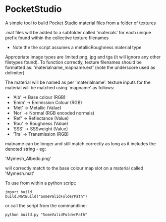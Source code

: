 # PocketStudio

A simple tool to build Pocket Studio material files from a folder of textures

.mat files will be added to a subfolder called 'materials' for each unique prefix found within the collective texture filenames
 - Note the the script assumes a metallicRoughness material type

Appropriate image types are limited png, jpg and tga (it will ignore any other filetypes found).
To function correctly, texture filenames should be formatted as: 'materialname_mapname.ext' (note the underscore used as delimiter)

The material will be named as per 'materialname'. texture inputs for the material will be matched using 'mapname' as follows:

* 'Alb' -> Base colour (RGB)
* 'Emm' -> Emmission Colour (RGB)
* 'Met' -> Metaliic (Value)
* 'Nor' -> Normal (RGB encoded normals)
* 'Ref' -> Reflectance (Value)
* 'Rou' -> Roughness (Value)
* 'SSS' -> SSSweight (Value)
* 'Tra' -> Transmission (RGB)

matname can be longer and still match correctly as long as it includes the denoted string - eg:

'Mymesh_Albedo.png' 

will correctly match to the base colour map slot on a material called 'Mymesh.mat'


To use from within a python script:

    import build
    build.MatBuild("SomeValidFolderPath")

or call the script from the commandline:

    python build.py "SomeValidFolderPath"
